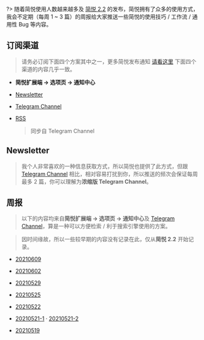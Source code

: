 ?> 随着简悦使用人数越来越多及 [简悦 2.2](http://ksria.com/simpread/welcome/version_2.2.0.html) 的发布，简悦拥有了众多的使用方式，我会不定期（每周 1 ~ 3 篇）的周报给大家推送一些简悦的使用技巧 / 工作流 / 通用性 Bug 等内容。

## 订阅渠道

> 请务必订阅下面四个方案其中之一，更多简悦发布通知 [请看这里](https://simpread.pro/subscribe)
> 下面四个渠道的内容几乎一致。

- **简悦扩展端 → 选项页 → 通知中心**

- [Newsletter](https://www.getrevue.co/profile/kenshin)

- [Telegram Channel](https://t.me/simpread)

- [RSS](https://rss.simpread.pro/feed) 

   > 同步自 Telegram Channel

## Newsletter

> 我个人非常喜欢的一种信息获取方式，所以简悦也提供了此方式，但跟 [Telegram Channel](https://t.me/simpread) 相比，相对容易打扰到你，所以推送的频次会保证每周最多 2 篇，你可以理解为**浓缩版 Telegram Channel**。

## 周报

> 以下的内容均来自**简悦扩展端 → 选项页 → 通知中心**及 [Telegram Channel](https://t.me/simpread)，算是一种可以方便检索 / 利于搜索引擎使用的方案。

> 因时间缘故，所以一些较早期的内容没有记录在此，仅从**简悦 2.2** 开始记录。

* [20210609](notice/notice-2.2.0汇总（20210609）)

* [20210602](notice/notice-2.2.0汇总（20210602）)

* [20210529](notice/notice-2.2.0汇总（20210529）)

* [20210525](notice/notice-2.2.0汇总（20210525）)

* [20210522](notice/notice-2.2.0汇总（20210522）)

* [20210521-1](notice/notice-2.2.0汇总（20210521-1）) · [20210521-2](notice/notice-2.2.0汇总（20210521-2）)

* [20210519](notice/notice-2.2.0)
